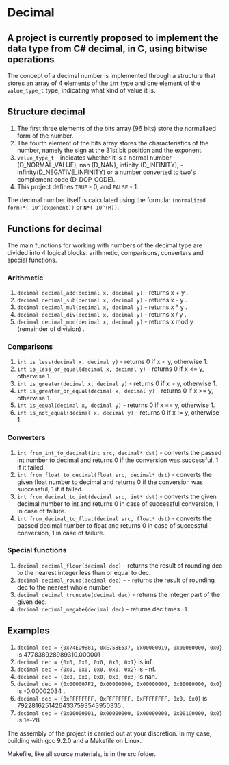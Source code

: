 # Decimal

## A project is currently proposed to implement the data type from C# decimal, in C, using bitwise operations

The concept of a decimal number is implemented through a structure that stores an array of 4 elements of the `int` type and one element of the `value_type_t` type, indicating what kind of value it is.

## Structure decimal

 1) The first three elements of the bits array (96 bits) store the normalized form of the number.
 2) The fourth element of the bits array stores the characteristics of the number, namely the sign at the 31st bit position and the exponent.
 3) `value_type_t` - indicates whether it is a normal number (D_NORMAL_VALUE), nan (D_NAN), infinity (D_INFINITY), -infinity(D_NEGATIVE_INFINITY) or a number converted to two's complement code (D_DOP_CODE).
 4) This project defines `TRUE` - 0, and `FALSE` - 1.

The decimal number itself is calculated using the formula: `(normalized form)*(-10^(exponent))` or `N*(-10^(M))`.

## Functions for decimal

The main functions for working with numbers of the decimal type are divided into 4 logical blocks: arithmetic, comparisons, converters and special functions.

### Arithmetic

 1) `decimal decimal_add(decimal x, decimal y)` - returns x + y .
 2) `decimal decimal_sub(decimal x, decimal y)` - returns x - y .
 3) `decimal decimal_mul(decimal x, decimal y)` - returns x * y .
 4) `decimal decimal_div(decimal x, decimal y)` - returns x / y .
 5) `decimal decimal_mod(decimal x, decimal y)` - returns x mod y (remainder of division) .

### Comparisons

 1) `int is_less(decimal x, decimal y)` - returns 0 if x < y, otherwise 1.
 2) `int is_less_or_equal(decimal x, decimal y)` - returns 0 if x <= y, otherwise 1.
 3) `int is_greater(decimal x, decimal y)` - returns 0 if x > y, otherwise 1.
 4) `int is_greater_or_equal(decimal x, decimal y)` - returns 0 if x >= y, otherwise 1.
 5) `int is_equal(decimal x, decimal y)` - returns 0 if x == y, otherwise 1.
 6) `int is_not_equal(decimal x, decimal y)` - returns 0 if x != y, otherwise 1.

### Converters

 1) `int from_int_to_decimal(int src, decimal* dst)` - converts the passed int number to decimal and returns 0 if the conversion was successful, 1 if it failed.
 2) `int from_float_to_decimal(float src, decimal* dst)` - converts the given float number to decimal and returns 0 if the conversion was successful, 1 if it failed.
 3) `int from_decimal_to_int(decimal src, int* dst)` - converts the given decimal number to int and returns 0 in case of successful conversion, 1 in case of failure.
 4) `int from_decimal_to_float(decimal src, float* dst)` - converts the passed decimal number to float and returns 0 in case of successful conversion, 1 in case of failure.

### Special functions

 1) `decimal decimal_floor(decimal dec)` - returns the result of rounding dec to the nearest integer less than or equal to dec.
 2) `decimal decimal_round(decimal dec)` - - returns the result of rounding dec to the nearest whole number.
 3) `decimal decimal_truncate(decimal dec)` - returns the integer part of the given dec.
 4) `decimal decimal_negate(decimal dec)` - returns dec times -1.

## Examples

 1) `decimal dec = {0x74ED9B81, 0xE758E637, 0x00000019, 0x00060000, 0x0}` is 477838928989310.000001 .
 2) `decimal dec = {0x0, 0x0, 0x0, 0x0, 0x1}` is inf.
 3) `decimal dec = {0x0, 0x0, 0x0, 0x0, 0x2}` is -inf.
 4) `decimal dec = {0x0, 0x0, 0x0, 0x0, 0x3}` is nan.
 5) `decimal dec = {0x000007F2, 0x00000000, 0x00000000, 0x80080000, 0x0}` is -0.00002034 .
 6) `decimal dec = {0xFFFFFFFF, 0xFFFFFFFF, 0xFFFFFFFF, 0x0, 0x0}` is 79228162514264337593543950335 .
 7) `decimal dec = {0x00000001, 0x00000000, 0x00000000, 0x001C0000, 0x0}` is 1e-28.


The assembly of the project is carried out at your discretion. In my case, building with gcc 9.2.0 and a Makefile on Linux.

Makefile, like all source materials, is in the src folder.